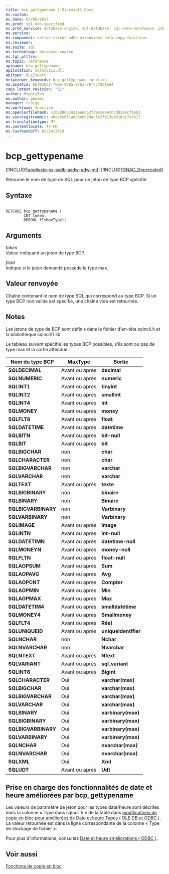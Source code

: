 ```yaml
---
title: bcp_gettypename | Microsoft Docs
ms.custom: 
ms.date: 03/06/2017
ms.prod: sql-non-specified
ms.prod_service: database-engine, sql-database, sql-data-warehouse, pdw
ms.service: 
ms.component: native-client-odbc-extensions-bulk-copy-functions
ms.reviewer: 
ms.suite: sql
ms.technology: database-engine
ms.tgt_pltfrm: 
ms.topic: reference
apiname: bcp_gettypename
apilocation: sqlncli11.dll
apitype: DLLExport
helpviewer_keywords: bcp_gettypename function
ms.assetid: 65f036d1-f60e-4b8a-97b3-76fccf0dfed4
caps.latest.revision: "31"
author: MightyPen
ms.author: genemi
manager: craigg
ms.workload: Inactive
ms.openlocfilehash: ccb5d8652421aa0d52fd941e99cbcd01a0cfb6b2
ms.sourcegitcommit: a0aa5e611a0e6ebb74ac1e2f613e8916dc7a7617
ms.translationtype: MT
ms.contentlocale: fr-FR
ms.lasthandoff: 01/24/2018
---
```

# <a name="bcpgettypename"></a>bcp_gettypename
[!INCLUDE[appliesto-ss-asdb-asdw-pdw-md](../../includes/appliesto-ss-asdb-asdw-pdw-md.md)]
[!INCLUDE[SNAC_Deprecated](../../includes/snac-deprecated.md)]

  Retourne le nom de type de SQL pour un jeton de type BCP spécifié.  
  
## <a name="syntax"></a>Syntaxe  
  
```  
  
RETCODE bcp_gettypename (  
        INT token,  
        DBBOOL fIsMaxType);  
```  
  
## <a name="arguments"></a>Arguments  
 *token*  
 Valeur indiquant un jeton de type BCP.  
  
 *field*  
 Indique si le jeton demandé possède le type max.  
  
## <a name="returns"></a>Valeur renvoyée  
 Chaîne contenant le nom de type SQL qui correspond au type BCP. Si un type BCP non valide est spécifié, une chaîne vide est retournée.  
  
## <a name="remarks"></a>Notes  
 Les jetons de type de BCP sont définis dans le fichier d'en-tête sqlncli.h et la bibliothèque sqlncli11.lib.  
  
 Le tableau suivant spécifie les types BCP possibles, s'ils sont ou pas de type max et la sortie attendue.  
  
|Nom du type BCP|MaxType|Sortie|  
|-------------------|-------------|------------|  
|**SQLDECIMAL**|Avant ou après|**decimal**|  
|**SQLNUMERIC**|Avant ou après|**numeric**|  
|**SQLINT1**|Avant ou après|**tinyint**|  
|**SQLINT2**|Avant ou après|**smallint**|  
|**SQLINT4**|Avant ou après|**int**|  
|**SQLMONEY**|Avant ou après|**money**|  
|**SQLFLT8**|Avant ou après|**float**|  
|**SQLDATETIME**|Avant ou après|**datetime**|  
|**SQLBITN**|Avant ou après|**bit-null**|  
|**SQLBIT**|Avant ou après|**bit**|  
|**SQLBIGCHAR**|non|**char**|  
|**SQLCHARACTER**|non|**char**|  
|**SQLBIGVARCHAR**|non|**varchar**|  
|**SQLVARCHAR**|non|**varchar**|  
|**SQLTEXT**|Avant ou après|**texte**|  
|**SQLBIGBINARY**|non|**binaire**|  
|**SQLBINARY**|non|**Binaire**|  
|**SQLBIGVARBINARY**|non|**Varbinary**|  
|**SQLVARBINARY**|non|**Varbinary**|  
|**SQLIMAGE**|Avant ou après|**Image**|  
|**SQLINTN**|Avant ou après|**int-null**|  
|**SQLDATETIMN**|Avant ou après|**datetime-null**|  
|**SQLMONEYN**|Avant ou après|**money-null**|  
|**SQLFLTN**|Avant ou après|**float-null**|  
|**SQLAOPSUM**|Avant ou après|**Sum**|  
|**SQLAOPAVG**|Avant ou après|**Avg**|  
|**SQLAOPCNT**|Avant ou après|**Compter**|  
|**SQLAOPMIN**|Avant ou après|**Min**|  
|**SQLAOPMAX**|Avant ou après|**Max**|  
|**SQLDATETIM4**|Avant ou après|**smalldatetime**|  
|**SQLMONEY4**|Avant ou après|**Smallmoney**|  
|**SQLFLT4**|Avant ou après|**Réel**|  
|**SQLUNIQUEID**|Avant ou après|**uniqueidentifier**|  
|**SQLNCHAR**|non|**Nchar**|  
|**SQLNVARCHAR**|non|**Nvarchar**|  
|**SQLNTEXT**|Avant ou après|**Ntext**|  
|**SQLVARIANT**|Avant ou après|**sql_variant**|  
|**SQLINT8**|Avant ou après|**Bigint**|  
|**SQLCHARACTER**|Oui|**varchar(max)**|  
|**SQLBIGCHAR**|Oui|**varchar(max)**|  
|**SQLBIGVARCHAR**|Oui|**varchar(max)**|  
|**SQLVARCHAR**|Oui|**varchar(max)**|  
|**SQLBINARY**|Oui|**varbinary(max)**|  
|**SQLBIGBINARY**|Oui|**varbinary(max)**|  
|**SQLBIGVARBINARY**|Oui|**varbinary(max)**|  
|**SQLVARBINARY**|Oui|**varbinary(max)**|  
|**SQLNCHAR**|Oui|**nvarchar(max)**|  
|**SQLNVARCHAR**|Oui|**nvarchar(max)**|  
|**SQLXML**|Oui|**Xml**|  
|**SQLUDT**|Avant ou après|**Udt**|  
  
## <a name="bcpgettypename-support-for-enhanced-date-and-time-features"></a>Prise en charge des fonctionnalités de date et heure améliorées par bcp_gettypename  
 Les valeurs de paramètre de jeton pour les types date/heure sont décrites dans la colonne « Type dans sqlncli.h » de la table dans [modifications de copie en bloc pour améliorées de Date et heure Types &#40; OLE DB et ODBC &#41;](../../relational-databases/native-client-odbc-date-time/bulk-copy-changes-for-enhanced-date-and-time-types-ole-db-and-odbc.md). La valeur retournée est dans la ligne correspondante de la colonne « Type de stockage de fichier ».  
  
 Pour plus d’informations, consultez [Date et heure améliorations &#40; ODBC &#41;](../../relational-databases/native-client-odbc-date-time/date-and-time-improvements-odbc.md).  
  
## <a name="see-also"></a>Voir aussi  
 [Fonctions de copie en bloc](../../relational-databases/native-client-odbc-extensions-bulk-copy-functions/sql-server-driver-extensions-bulk-copy-functions.md)  
  
  
